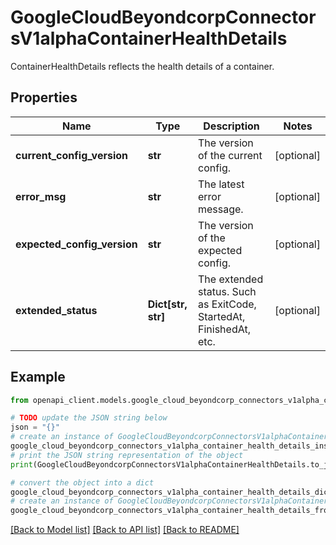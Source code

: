 # GoogleCloudBeyondcorpConnectorsV1alphaContainerHealthDetails

ContainerHealthDetails reflects the health details of a container.

## Properties

Name | Type | Description | Notes
------------ | ------------- | ------------- | -------------
**current_config_version** | **str** | The version of the current config. | [optional] 
**error_msg** | **str** | The latest error message. | [optional] 
**expected_config_version** | **str** | The version of the expected config. | [optional] 
**extended_status** | **Dict[str, str]** | The extended status. Such as ExitCode, StartedAt, FinishedAt, etc. | [optional] 

## Example

```python
from openapi_client.models.google_cloud_beyondcorp_connectors_v1alpha_container_health_details import GoogleCloudBeyondcorpConnectorsV1alphaContainerHealthDetails

# TODO update the JSON string below
json = "{}"
# create an instance of GoogleCloudBeyondcorpConnectorsV1alphaContainerHealthDetails from a JSON string
google_cloud_beyondcorp_connectors_v1alpha_container_health_details_instance = GoogleCloudBeyondcorpConnectorsV1alphaContainerHealthDetails.from_json(json)
# print the JSON string representation of the object
print(GoogleCloudBeyondcorpConnectorsV1alphaContainerHealthDetails.to_json())

# convert the object into a dict
google_cloud_beyondcorp_connectors_v1alpha_container_health_details_dict = google_cloud_beyondcorp_connectors_v1alpha_container_health_details_instance.to_dict()
# create an instance of GoogleCloudBeyondcorpConnectorsV1alphaContainerHealthDetails from a dict
google_cloud_beyondcorp_connectors_v1alpha_container_health_details_from_dict = GoogleCloudBeyondcorpConnectorsV1alphaContainerHealthDetails.from_dict(google_cloud_beyondcorp_connectors_v1alpha_container_health_details_dict)
```
[[Back to Model list]](../README.md#documentation-for-models) [[Back to API list]](../README.md#documentation-for-api-endpoints) [[Back to README]](../README.md)


